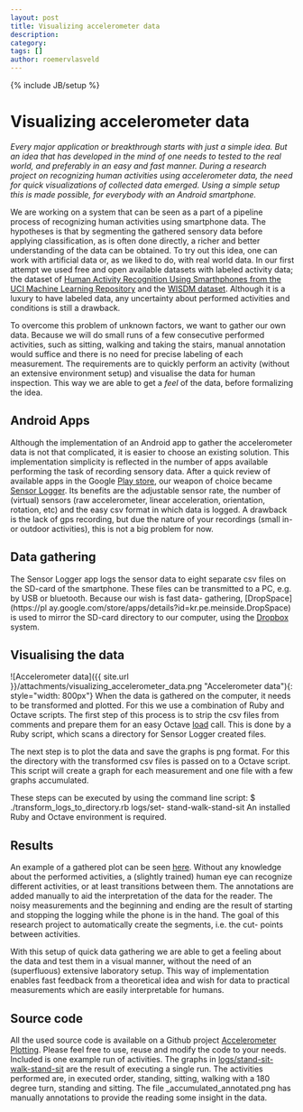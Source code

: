 ```yaml
---
layout: post
title: Visualizing accelerometer data
description: 
category: 
tags: []
author: roemervlasveld
---
```

{% include JB/setup %}

#  Visualizing accelerometer data

_Every major application or breakthrough starts with just a simple idea. But
an idea that has developed in the mind of one needs to tested to the real
world, and preferably in an easy and fast manner. During a research project on
recognizing human activities using accelerometer data, the need for quick
visualizations of collected data emerged. Using a simple setup this is made
possible, for everybody with an Android smartphone._

We are working on a system that can be seen as a part of a pipeline process of
recognizing human activities using smartphone data. The hypotheses is that by
segmenting the gathered sensory data before applying classification, as is
often done directly, a richer and better understanding of the data can be
obtained. To try out this idea, one can work with artificial data or, as we
liked to do, with real world data. In our first attempt we used free and open
available datasets with labeled activity data; the dataset of [Human Activity Recognition Using Smarthphones from the UCI Machine Learning Repository](http://archive.ics.uci.edu/ml/datasets/Human+Activity+Recognition+Using+Smartphones)
and the [WISDM dataset](http://www.cis.fordham.edu/wisdm/dataset.php).
Although it is a luxury to have labeled data, any uncertainty about performed
activities and conditions is still a drawback.

To overcome this problem of unknown factors, we want to gather our own data.
Because we will do small runs of a few consecutive performed activities, such
as sitting, walking and taking the stairs, manual annotation would suffice and
there is no need for precise labeling of each measurement. The requirements
are to quickly perform an activity (without an extensive environment setup)
and visualise the data for human inspection. This way we are able to get a
_feel_ of the data, before formalizing the idea.

##  Android Apps

Although the implementation of an Android app to gather the accelerometer data
is not that complicated, it is easier to choose an existing solution. This
implementation simplicity is reflected in the number of apps available
performing the task of recording sensory data. After a quick review of
available apps in the Google [Play store](http://play.google.com/), our weapon
of choice became [Sensor Logger](https://play.google.com/store/apps/details?id=com.kzs6502.sensorlogger). Its benefits are the adjustable sensor rate, the
number of (virtual) sensors (raw accelerometer, linear acceleration,
orientation, rotation, etc) and the easy csv format in which data is logged. A
drawback is the lack of gps recording, but due the nature of your recordings
(small in- or outdoor activities), this is not a big problem for now.

##  Data gathering

The Sensor Logger app logs the sensor data to eight separate csv files on the
SD-card of the smartphone. These files can be transmitted to a PC, e.g. by USB
or bluetooth. Because our wish is fast data- gathering, [DropSpace](https://pl
ay.google.com/store/apps/details?id=kr.pe.meinside.DropSpace) is used to
mirror the SD-card directory to our computer, using the
[Dropbox](http://www.dropbox.com/) system.

##  Visualising the data

![Accelerometer data]({{ site.url }}/attachments/visualizing_accelerometer_data.png "Accelerometer data"){: style="width: 800px"}
When the data is gathered on the computer, it needs to be transformed and plotted. For
this we use a combination of Ruby and Octave scripts. The first step of this
process is to strip the csv files from comments and prepare them for an easy
Octave [load](http://www.gnu.org/software/octave/doc/interpreter/Simple-File-I_002fO.html#doc_002dload) call. This is done by a Ruby script, which scans a
directory for Sensor Logger created files.

The next step is to plot the data and save the graphs is png format. For this
the directory with the transformed csv files is passed on to a Octave script.
This script will create a graph for each measurement and one file with a few
graphs accumulated.

These steps can be executed by using the command line script:
    $ ./transform_logs_to_directory.rb logs/set- stand-walk-stand-sit
An installed Ruby and Octave environment is required.

##  Results

An example of a gathered plot can be seen
[here](https://github.com/rvlasveld/accelerometer_plotting/blob/master/logs/stand-sit-walk-stand-sit/20130404_111852/_accumulated_annotated.png). Without
any knowledge about the performed activities, a (slightly trained) human eye
can recognize different activities, or at least transitions between them. The
annotations are added manually to aid the interpretation of the data for the
reader. The noisy measurements and the beginning and ending are the result of
starting and stopping the logging while the phone is in the hand. The goal of
this research project to automatically create the segments, i.e. the cut-
points between activities.

With this setup of quick data gathering we are able to get a feeling about the
data and test them in a visual manner, without the need of an (superfluous)
extensive laboratory setup. This way of implementation enables fast feedback
from a theoretical idea and wish for data to practical measurements which are
easily interpretable for humans.

##  Source code

All the used source code is available on a Github project [Accelerometer Plotting](https://github.com/rvlasveld/accelerometer_plotting). Please feel
free to use, reuse and modify the code to your needs. Included is one example
run of activities. The graphs in [logs/stand-sit- walk-stand-sit](https://github.com/rvlasveld/accelerometer_plotting/blob/master/logs/stand-sit-walk-stand-sit/20130404_111852/) are the result of executing a
single run. The activities performed are, in executed order, standing,
sitting, walking with a 180 degree turn, standing and sitting. The file
_accumulated_annotated.png has manually annotations to provide the reading
some insight in the data.








